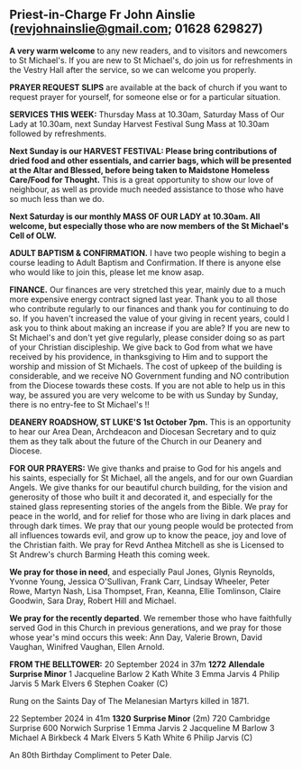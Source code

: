 
## Priest-in-Charge Fr John Ainslie ([revjohnainslie@gmail.com](mailto:revjohnainslie@gmail.com); 01628 629827)

**A very warm welcome** to any new readers, and to visitors and
newcomers to St Michael\'s. If you are new to St Michael\'s, do join us
for refreshments in the Vestry Hall after the service, so we can welcome
you properly.

**PRAYER REQUEST SLIPS** are available at the back of church if you want
to request prayer for yourself, for someone else or for a particular
situation.

**SERVICES THIS WEEK:** Thursday Mass at 10.30am, Saturday Mass of Our
Lady at 10.30am, next Sunday Harvest Festival Sung Mass at 10.30am
followed by refreshments.

**Next Sunday is our HARVEST FESTIVAL: Please bring contributions of
dried food and other essentials, and carrier bags, which will be
presented at the Altar and Blessed, before being taken to Maidstone
Homeless Care/Food for Thought.** This is a great opportunity to show
our love of neighbour, as well as provide much needed assistance to
those who have so much less than we do.

**Next Saturday is our monthly MASS OF OUR LADY at 10.30am. All welcome,
but especially those who are now members of the St Michael's Cell of
OLW.**

**ADULT BAPTISM & CONFIRMATION.** I have two people wishing to begin a
course leading to Adult Baptism and Confirmation. If there is anyone
else who would like to join this, please let me know asap.

**FINANCE.** Our finances are very stretched this year, mainly due to a
much more expensive energy contract signed last year. Thank you to all
those who contribute regularly to our finances and thank you for
continuing to do so. If you haven't increased the value of your giving
in recent years, could I ask you to think about making an increase if
you are able? If you are new to St Michael's and don't yet give
regularly, please consider doing so as part of your Christian
discipleship. We give back to God from what we have received by his
providence, in thanksgiving to Him and to support the worship and
mission of St Michaels. The cost of upkeep of the building is
considerable, and we receive NO Government funding and NO contribution
from the Diocese towards these costs. If you are not able to help us in
this way, be assured you are very welcome to be with us Sunday by
Sunday, there is no entry-fee to St Michael's !!

**DEANERY ROADSHOW, ST LUKE'S 1st October 7pm.** This is an
opportunity to hear our Area Dean, Archdeacon and Diocesan Secretary and
to quiz them as they talk about the future of the Church in our Deanery
and Diocese.

**FOR OUR PRAYERS:** We give thanks and praise to God for his angels and
his saints, especially for St Michael, all the angels, and for our own
Guardian Angels. We give thanks for our beautiful church building, for
the vision and generosity of those who built it and decorated it, and
especially for the stained glass representing stories of the angels from
the Bible. We pray for peace in the world, and for relief for those who
are living in dark places and through dark times. We pray that our young
people would be protected from all influences towards evil, and grow up
to know the peace, joy and love of the Christian faith. We pray for Revd
Anthea Mitchell as she is Licensed to St Andrew's church Barming Heath
this coming week.

**We pray for those in need**, and especially Paul Jones, Glynis
Reynolds, Yvonne Young, Jessica O'Sullivan, Frank Carr, Lindsay Wheeler,
Peter Rowe, Martyn Nash, Lisa Thompset, Fran, Keanna, Ellie Tomlinson,
Claire Goodwin, Sara Dray, Robert Hill and Michael.

**We pray for the recently departed**. We remember those who have
faithfully served God in this Church in previous generations, and we
pray for those whose year's mind occurs this week: Ann Day, Valerie
Brown, David Vaughan, Winifred Vaughan, Ellen Arnold.

**FROM THE BELLTOWER:** 20 September 2024 in 37m **1272** **Allendale
Surprise Minor** 1 Jacqueline Barlow 2 Kath White 3 Emma Jarvis 4 Philip
Jarvis 5 Mark Elvers 6 Stephen Coaker (C)

Rung on the Saints Day of The Melanesian Martyrs killed in 1871.

22 September 2024 in 41m **1320** **Surprise Minor** (2m) 720 Cambridge
Surprise 600 Norwich Surprise 1 Emma Jarvis 2 Jacqueline M Barlow 3
Michael A Birkbeck 4 Mark Elvers 5 Kath White 6 Philip Jarvis (C)

An 80th Birthday Compliment to Peter Dale.
